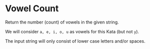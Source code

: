# Vowel Count
Return the number (count) of vowels in the given string.

We will consider ```a, e, i, o, u``` as vowels for this Kata (but not `y`).

The input string will only consist of lower case letters and/or spaces.